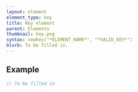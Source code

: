 ```yaml
---
layout: element
element_type: key
title: Key element
parent: Elements
thumbnail: key.png
syntax: newKey("*ELEMENT_NAME*", "*VALID_KEY*")
blurb: To be filled in.
---
```


## Example
```javascript
// To be filled in
```

